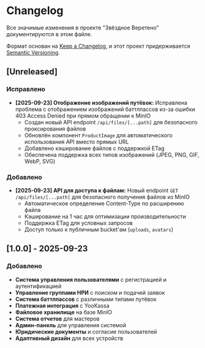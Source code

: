 # Changelog

Все значимые изменения в проекте "Звёздное Веретено" документируются в этом файле.

Формат основан на [Keep a Changelog](https://keepachangelog.com/ru/1.0.0/),
и этот проект придерживается [Semantic Versioning](https://semver.org/lang/ru/).

## [Unreleased]

### Исправлено
- **[2025-09-23] Отображение изображений путёвок:** Исправлена проблема с отображением изображений баттлпассов из-за ошибки 403 Access Denied при прямом обращении к MinIO
  - Создан новый API endpoint `/api/files/[...path]` для безопасного проксирования файлов
  - Обновлён компонент `ProductImage` для автоматического использования API вместо прямых URL
  - Добавлено кэширование файлов с поддержкой ETag
  - Обеспечена поддержка всех типов изображений (JPEG, PNG, GIF, WebP, SVG)

### Добавлено
- **[2025-09-23] API для доступа к файлам:** Новый endpoint `GET /api/files/[...path]` для безопасного получения файлов из MinIO
  - Автоматическое определение Content-Type по расширению файла
  - Кэширование на 1 час для оптимизации производительности
  - Поддержка ETag для условных запросов
  - Доступ только к публичным bucket'ам (`uploads`, `avatars`)

## [1.0.0] - 2025-09-23

### Добавлено
- **Система управления пользователями** с регистрацией и аутентификацией
- **Управление группами НРИ** с поиском и подачей заявок
- **Система баттлпассов** с различными типами путёвок
- **Платежная интеграция** с YooKassa
- **Файловое хранилище** на базе MinIO
- **Система отчетов** для мастеров
- **Админ-панель** для управления системой
- **Юридические документы** и согласие пользователей
- **Адаптивный дизайн** для всех устройств
